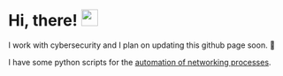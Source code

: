 
# Hi, there! <img src="https://raw.githubusercontent.com/MartinHeinz/MartinHeinz/master/wave.gif" width="30px">

I work with cybersecurity and I plan on updating this github page soon. 🤫

 I have some python scripts for the [automation of networking processes](https://github.com/j4nedoe/python-automation).

<!--
**j4nedoe/j4nedoe** is a ✨ _special_ ✨ repository because its `README.md` (this file) appears on your GitHub profile.

Here are some ideas to get you started:

- 🔭 I’m currently working on ...
- 🌱 I’m currently learning ...
- 👯 I’m looking to collaborate on ...
- 🤔 I’m looking for help with ...
- 💬 Ask me about ...
- 📫 How to reach me: ...
- 😄 Pronouns: ...
- ⚡ Fun fact: ...
-->
